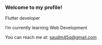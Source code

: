 ### Welcome to my profile!

Flutter developer

I’m currently learning Web Development

You can reach me at: saudm45q@gmail.com
